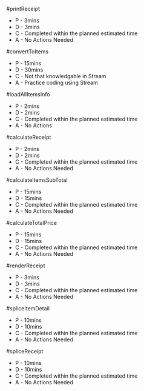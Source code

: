 #printReceipt
- P - 3mins
- D - 3mins
- C - Completed within the planned estimated time
- A - No Actions Needed

#convertToItems
- P - 15mins
- D - 30mins
- C - Not that knowledgable in Stream
- A - Practice coding using Stream

#loadAllItemsInfo
- P - 2mins
- D - 2mins
- C - Completed within the planned estimated time
- A - No Actions 
 
#calculateReceipt
- P - 2mins
- D - 2mins
- C - Completed within the planned estimated time
- A - No Actions Needed
 
#calculateItemsSubTotal
- P - 15mins
- D - 15mins
- C - Completed within the planned estimated time
- A - No Actions Needed
 
#calculateTotalPrice
- P - 15mins
- D - 15mins
- C - Completed within the planned estimated time
- A - No Actions Needed
 
#renderReceipt
- P - 3mins
- D - 3mins
- C - Completed within the planned estimated time
- A - No Actions Needed
 
#spliceItemDetail
- P - 10mins
- D - 10mins
- C - Completed within the planned estimated time
- A - No Actions Needed
 
#spliceReceipt
- P - 10mins
- D - 10mins
- C - Completed within the planned estimated time
- A - No Actions Needed

